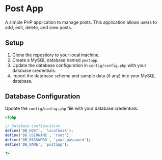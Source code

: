 # Post App

A simple PHP application to manage posts. This application allows users to add, edit, delete, and view posts.

## Setup

1. Clone the repository to your local machine.
2. Create a MySQL database named `postapp`.
3. Update the database configuration in `config/config.php` with your database credentials.
4. Import the database schema and sample data (if any) into your MySQL database.

## Database Configuration

Update the `config/config.php` file with your database credentials:

```php
<?php

// Database configuration
define('DB_HOST', 'localhost');
define('DB_USERNAME', 'root');
define('DB_PASSWORD', 'your_password');
define('DB_NAME', 'postapp');

?>
